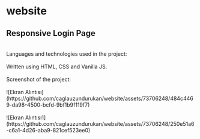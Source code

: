 # website
## Responsive Login Page
<br>
Languages and technologies used in the project:
<br> <br>
Written using HTML, CSS and Vanilla JS.
<br> <br>
Screenshot of the project:
<br> <br>
![Ekran Alıntısı](https://github.com/caglauzundurukan/website/assets/73706248/484c4469-da98-4500-bcfd-9bf1b9f119f7)
<br><br>
![Ekran Alıntısı1](https://github.com/caglauzundurukan/website/assets/73706248/250e51a6-c6a1-4d26-aba9-821cef523ee0)
